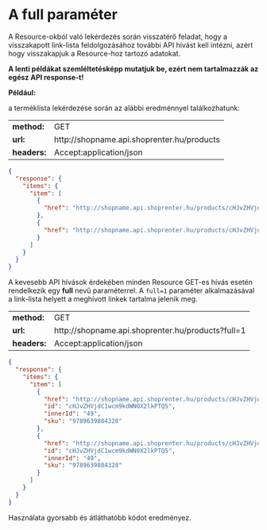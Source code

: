 # A full paraméter

A Resource-okból való lekérdezés során visszatérő feladat, hogy a visszakapott link-lista feldolgozásához további API hívást kell intézni, azért hogy visszakapjuk a Resource-hoz tartozó adatokat.

**A lenti példákat szemléltetésképp mutatjuk be, ezért nem tartalmazzák az egész API response-t!**

**Például:**

a terméklista lekérdezése során az alábbi eredménnyel találkozhatunk:

<table>
  <tr>
    <td><b>method:</b></td>
    <td>GET</td>
  </tr>
  <tr>
    <td><b>url:</b></td>
    <td>http://shopname.api.shoprenter.hu/products</td>
  </tr>
  <tr>
    <td><b>headers:</b></td>
    <td>Accept:application/json</td>
  </tr>
</table>

```json
{
  "response": {
    "items": {
      "item": [
        {
          "href": "http://shopname.api.shoprenter.hu/products/cHJvZHVjdC1wcm9kdWN0X2lkPTQ5"
        },
        {
          "href": "http://shopname.api.shoprenter.hu/products/cHJvZHVjdC1wcm9kdWN0X2lkPTUw"
        }
      ]
    }
  }
}
```

A kevesebb API hívások érdekében minden Resource GET-es hívás esetén rendelkezik egy **full** nevű paraméterrel. 
A `full=1` paraméter alkalmazásával a link-lista helyett a meghívott linkek tartalma jelenik meg.

<table>
  <tr>
    <td><b>method:</b></td>
    <td>GET</td>
  </tr>
  <tr>
    <td><b>url:</b></td>
    <td>http://shopname.api.shoprenter.hu/products?full=1</td>
  </tr>
  <tr>
    <td><b>headers:</b></td>
    <td>Accept:application/json</td>
  </tr>
</table>

```json
{
  "response": {
    "items": {
      "item": [
        {
          "href": "http://shopname.api.shoprenter.hu/products/cHJvZHVjdC1wcm9kdWN0X2lkPTQ5",
          "id": "cHJvZHVjdC1wcm9kdWN0X2lkPTQ5",
          "innerId": "49",
          "sku": "9789639884328"
        },
        {
          "href": "http://shopname.api.shoprenter.hu/products/cHJvZHVjdC1wcm9kdWN0X2lkPTQ5",
          "id": "cHJvZHVjdC1wcm9kdWN0X2lkPTQ5",
          "innerId": "49",
          "sku": "9789639884328"
        }
      ]
    }
  }
}
```

Használata gyorsabb és átláthatóbb kódot eredményez.
